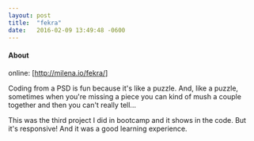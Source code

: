 ```yaml
---
layout: post
title:  "fekra"
date:   2016-02-09 13:49:48 -0600
---
```

#### About
online: [http://milena.io/fekra/]

Coding from a PSD is fun because it's like a puzzle. And, like a puzzle, sometimes when you're missing a piece you can kind of mush a couple together and then you can't really tell...

This was the third project I did in bootcamp and it shows in the code. But it's responsive! And it was a good learning experience.

[http://milena.io/fekra/]: http://milena.io/fekra/